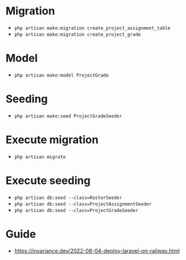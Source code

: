 # Migration

-   `php artisan make:migration create_project_assignment_table`
-   `php artisan make:migration create_project_grade`

# Model

-   `php artisan make:model ProjectGrade`

# Seeding

-   `php artisan make:seed ProjectGradeSeeder`

# Execute migration

-   `php artisan migrate`

# Execute seeding

-   `php artisan db:seed --class=RosterSeeder`
-   `php artisan db:seed --class=ProjectAssignmentSeeder`
-   `php artisan db:seed --class=ProjectGradeSeeder`

# Guide

-   https://invariance.dev/2022-08-04-deploy-laravel-on-railway.html
